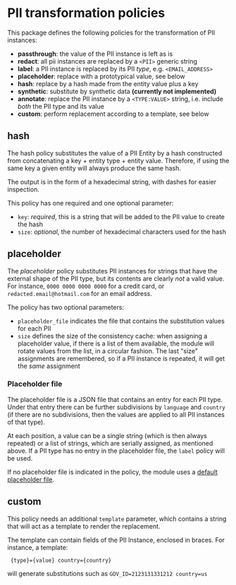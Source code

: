 # PII transformation policies

This package defines the following policies for the transformation of PII
instances:
 * **passthrough**: the value of the PII instance is left as is
 * **redact**: all pii instances are replaced by a `<PII>` generic string
 * **label**: a PII instance is replaced by its PII _type_, e.g. `<EMAIL_ADDRESS>`
 * **placeholder**: replace with a prototypical value, see below
 * **hash**: replace by a hash made from the entity value plus a key
 * **synthetic**: substitute by synthetic data **(currently not implemented)**
 * **annotate**: replace the PII instance by a `<TYPE:VALUE>` string, i.e. include
   _both_ the PII type and its value
 * **custom**: perform replacement according to a template, see below


## hash

The hash policy substitutes the value of a PII Entity by a hash constructed
from concatenating a key + entity type + entity value. Therefore, if using the
same key a given entity will always produce the same hash.

The output is in the form of a hexadecimal string, with dashes for easier
inspection.

This policy has one required and one optional parameter:
 * `key`: _required_, this is a string that will be added to the PII value to
   create the hash
 * `size`: _optional_, the number of hexadecimal characters used for the hash
 
 
## placeholder

The _placeholder_ policy substitutes PII instances for strings that have the
external shape of the PII type, but its contents are clearly _not_ a valid
value. For instance, `0000 0000 0000 0000` for a credit card, or
`redacted.email@hotmail.com` for an email address.

The policy has two optional parameters:
 * `placeholder_file` indicates the file that contains the substitution 
   values for each PII
 * `size` defines the size of the consistency cache: when assigning a
   placeholder value, if there is a list of them available, the module will
   rotate values from the list, in a circular fashion. The last "size"
   assignments are remembered, so if a PII instance is repeated, it will get
   the _same_ assignment


### Placeholder file

The placeholder file is a JSON file that contains an entry for each PII type.
Under that entry there can be further subdivisions by `language` and 
`country` (if there are no subdivisions, then the values are applied to all 
PII instances of that type).

At each position, a value can be a single string (which is then always
repeated) or a list of strings, which are serially assigned, as mentioned
above. If a PII type has no entry in the placeholder file, the `label` policy
will be used.

If no placeholder file is indicated in the policy, the module uses a [default
placeholder file].


## custom

This policy needs an additional `template` parameter, which contains a string
that will act as a template to render the replacement.

The template can contain fields of the PII Instance, enclosed in braces. For
instance, a template:

     {type}={value} country={country}
	 
will generate substitutions such as `GOV_ID=2123131331212 country=us`


[default placeholder file]: ../src/pii_transform/resources/placeholder.json


   
   
